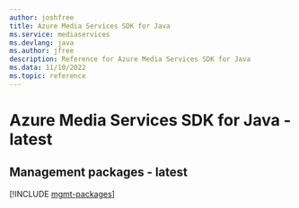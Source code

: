```yaml
---
author: joshfree
title: Azure Media Services SDK for Java
ms.service: mediaservices
ms.devlang: java
ms.author: jfree
description: Reference for Azure Media Services SDK for Java
ms.data: 11/10/2022
ms.topic: reference
---
```

# Azure Media Services SDK for Java - latest

## Management packages - latest
[!INCLUDE [mgmt-packages](media-services-mgmt-index.md)]